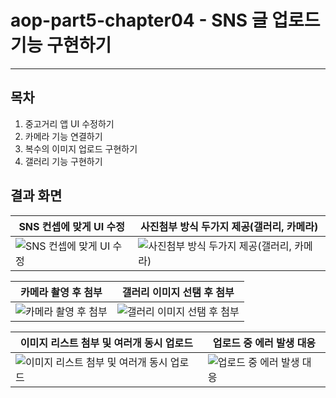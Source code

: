 # aop-part5-chapter04 - SNS 글 업로드 기능 구현하기

---

## 목차

1. 중고거리 앱 UI 수정하기
2. 카메라 기능 연결하기
3. 복수의 이미지 업로드 구현하기
4. 갤러리 기능 구현하기


## 결과 화면

| SNS 컨셉에 맞게 UI 수정                                   | 사진첨부 방식 두가지 제공(갤러리, 카메라)|
| -------------------------------------- | ------------------------------------------- |
| ![SNS 컨셉에 맞게 UI 수정](https://imgur.com/ywBTaEd.jpg) | ![사진첨부 방식 두가지 제공(갤러리, 카메라)](https://imgur.com/nmEq7w3.jpg) |

|카메라 촬영 후 첨부 | 갤러리 이미지 선탬 후 첨부 |
| -------------------------------------- | ------------------------------------------- |
| ![카메라 촬영 후 첨부](https://imgur.com/QEUgmDL.jpg) | ![갤러리 이미지 선탬 후 첨부](https://imgur.com/t4oBurr.jpg) |

| 이미지 리스트 첨부 및 여러개 동시 업로드|업로드 중 에러 발생 대응 |
| -------------------------------------- | ------------------------------------------- |
| ![이미지 리스트 첨부 및 여러개 동시 업로드](https://imgur.com/xXM0ZtB.jpg) | ![업로드 중 에러 발생 대응](https://imgur.com/wZsw87w.jpg) |
